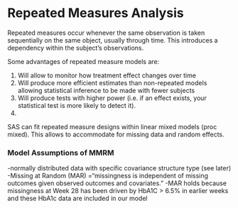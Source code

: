 # Repeated Measures Analysis

Repeated measures occur whenever the same observation is taken sequentially on the same object, usually through time. This introduces a dependency within the subject’s observations.

Some advantages of repeated measure models are:

1. Will allow to monitor how treatment effect changes over time
2. Will produce more efficient estimates than non-repeated models allowing statistical inference to be made with fewer subjects
3. Will produce tests with higher power (i.e. if an effect exists, your statistical test is more likely to detect it).
4. 
SAS can fit repeated measure designs within linear mixed models (proc mixed). This allows to accommodate for missing data and random effects.

### Model Assumptions of MMRM
-normally distributed data with specific covariance structure type (see later)
-Missing at Random (MAR) =“missingness is independent of missing outcomes given observed outcomes and covariates.”
-MAR holds because missingness at Week 28 has been driven by HbA1C > 6.5% in earlier weeks and these HbA1c data are included in our model
